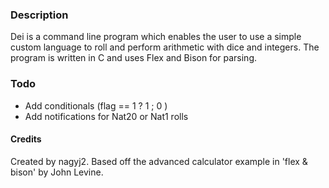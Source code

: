 
### Description

Dei is a command line program which enables the user to use a simple custom language to
roll and perform arithmetic with dice and integers. The program is written in C and
uses Flex and Bison for parsing.

### Todo

* Add conditionals (flag == 1 ? 1 ; 0 )
* Add notifications for Nat20 or Nat1 rolls

#### Credits

Created by nagyj2.
Based off the advanced calculator example in 'flex & bison' by John Levine.
